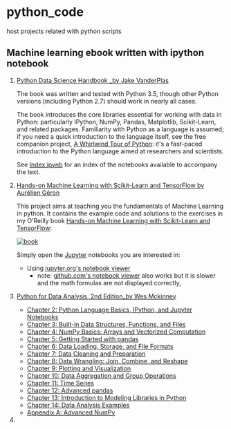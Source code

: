 # python_code
host projects related with python scripts

## Machine learning ebook written with ipython notebook
1. [Python Data Science Handbook _by Jake VanderPlas](https://github.com/jakevdp/PythonDataScienceHandbook)

    The book was written and tested with Python 3.5, though other Python versions (including Python 2.7) should work in nearly all cases.

    The book introduces the core libraries essential for working with data in Python: particularly IPython, NumPy, Pandas, Matplotlib, Scikit-Learn, and related packages. Familiarity with Python as a language is assumed; if you need a quick introduction to the language itself, see the free companion project, [A Whirlwind Tour of Python](https://github.com/jakevdp/WhirlwindTourOfPython): it's a fast-paced introduction to the Python language aimed at researchers and scientists.

    See [Index.ipynb](http://nbviewer.jupyter.org/github/jakevdp/PythonDataScienceHandbook/blob/master/notebooks/Index.ipynb) for an index of the notebooks available to accompany the text.
    
2. [Hands-on Machine Learning with Scikit-Learn and TensorFlow by Aurélien Géron](http://nbviewer.jupyter.org/github/ageron/handson-ml/blob/master/index.ipynb)
    
    This project aims at teaching you the fundamentals of Machine Learning in python. It contains the example code and solutions to the exercises in my O'Reilly book [Hands-on Machine Learning with Scikit-Learn and TensorFlow](http://shop.oreilly.com/product/0636920052289.do):

    [![book](http://akamaicovers.oreilly.com/images/0636920052289/cat.gif)](http://shop.oreilly.com/product/0636920052289.do)

    Simply open the [Jupyter](http://jupyter.org/) notebooks you are interested in:

    * Using [jupyter.org's notebook viewer](http://nbviewer.jupyter.org/github/ageron/handson-ml/blob/master/index.ipynb)
        * note: [github.com's notebook viewer](https://github.com/ageron/handson-ml/blob/master/index.ipynb) also works but it is slower and the math formulas are not displayed correctly,
 
 3. [Python for Data Analysis, 2nd Edition_by Wes Mckinney](https://github.com/wesm/pydata-book)

    * [Chapter 2: Python Language Basics, IPython, and Jupyter Notebooks](http://nbviewer.ipython.org/github/pydata/pydata-book/blob/2nd-edition/ch02.ipynb)
    * [Chapter 3: Built-in Data Structures, Functions, and Files](http://nbviewer.ipython.org/github/pydata/pydata-book/blob/2nd-edition/ch03.ipynb)
    * [Chapter 4: NumPy Basics: Arrays and Vectorized Computation](http://nbviewer.ipython.org/github/pydata/pydata-book/blob/2nd-edition/ch04.ipynb)
    * [Chapter 5: Getting Started with pandas](http://nbviewer.ipython.org/github/pydata/pydata-book/blob/2nd-edition/ch05.ipynb)
    * [Chapter 6: Data Loading, Storage, and File Formats](http://nbviewer.ipython.org/github/pydata/pydata-book/blob/2nd-edition/ch06.ipynb)
    * [Chapter 7: Data Cleaning and Preparation](http://nbviewer.ipython.org/github/pydata/pydata-book/blob/2nd-edition/ch07.ipynb)
    * [Chapter 8: Data Wrangling: Join, Combine, and Reshape](http://nbviewer.ipython.org/github/pydata/pydata-book/blob/2nd-edition/ch08.ipynb)
    * [Chapter 9: Plotting and Visualization](http://nbviewer.ipython.org/github/pydata/pydata-book/blob/2nd-edition/ch09.ipynb)
    * [Chapter 10: Data Aggregation and Group Operations](http://nbviewer.ipython.org/github/pydata/pydata-book/blob/2nd-edition/ch10.ipynb)
    * [Chapter 11: Time Series](http://nbviewer.ipython.org/github/pydata/pydata-book/blob/2nd-edition/ch11.ipynb)
    * [Chapter 12: Advanced pandas](http://nbviewer.ipython.org/github/pydata/pydata-book/blob/2nd-edition/ch12.ipynb)
    * [Chapter 13: Introduction to Modeling Libraries in Python](http://nbviewer.ipython.org/github/pydata/pydata-book/blob/2nd-edition/ch13.ipynb)
    * [Chapter 14: Data Analysis Examples](http://nbviewer.ipython.org/github/pydata/pydata-book/blob/2nd-edition/ch14.ipynb)
    * [Appendix A: Advanced NumPy](http://nbviewer.ipython.org/github/pydata/pydata-book/blob/2nd-edition/appa.ipynb)


4. 
